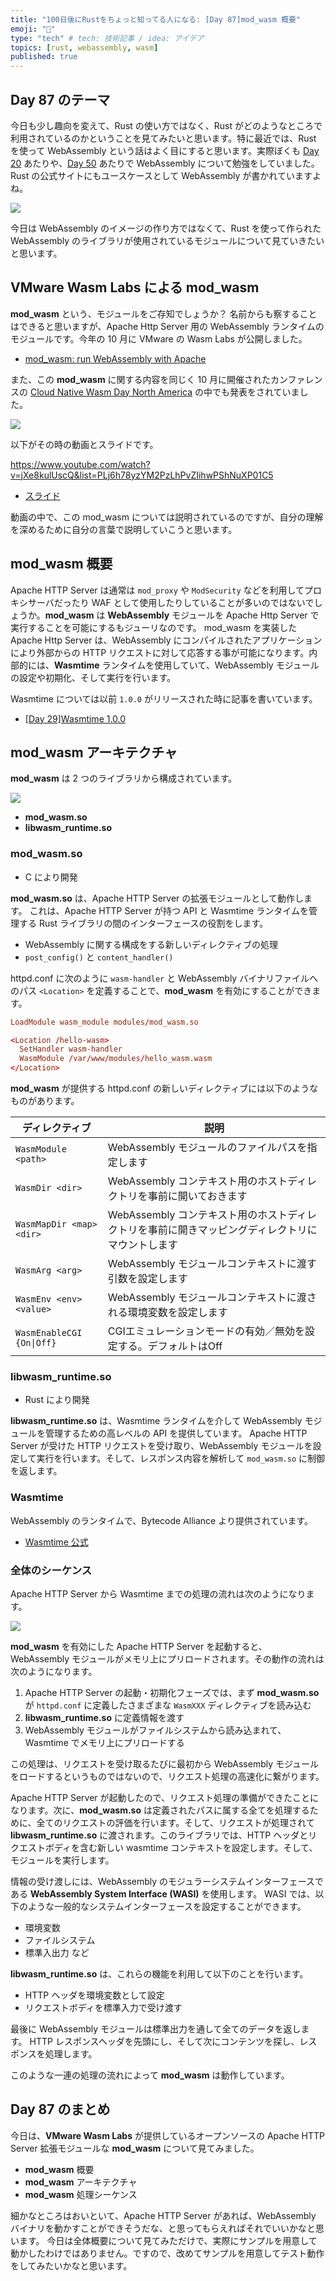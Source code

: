 ```yaml
---
title: "100日後にRustをちょっと知ってる人になる: [Day 87]mod_wasm 概要"
emoji: "🦀"
type: "tech" # tech: 技術記事 / idea: アイデア
topics: [rust, webassembly, wasm]
published: true
---
```

## Day 87 のテーマ

今日も少し趣向を変えて、Rust の使い方ではなく、Rust がどのようなところで利用されているのかということを見てみたいと思います。特に最近では、Rust を使って WebAssembly という話はよく目にすると思います。実際ぼくも [Day 20](https://zenn.dev/shinyay/articles/hello-rust-day020) あたりや、[Day 50](https://zenn.dev/shinyay/articles/hello-rust-day050) あたりで WebAssembly について勉強をしていました。Rust の公式サイトにもユースケースとして WebAssembly が書かれていますよね。

![](https://storage.googleapis.com/zenn-user-upload/e1126622ef9e-20221214.png)

今日は WebAssembly のイメージの作り方ではなくて、Rust を使って作られた WebAssembly のライブラリが使用されているモジュールについて見ていきたいと思います。

## VMware Wasm Labs による mod_wasm

**mod_wasm** という、モジュールをご存知でしょうか？ 名前からも察することはできると思いますが、Apache Http Server 用の WebAssembly ランタイムのモジュールです。今年の 10 月に VMware の Wasm Labs が公開しました。

- [mod_wasm: run WebAssembly with Apache](https://wasmlabs.dev/articles/apache-mod-wasm/)

また、この **mod_wasm** に関する内容を同じく 10 月に開催されたカンファレンスの [Cloud Native Wasm Day North America](https://events.linuxfoundation.org/cloud-native-wasm-day-north-america/) の中でも発表をされていました。

![](https://storage.googleapis.com/zenn-user-upload/7ab2840de34a-20221214.png)

以下がその時の動画とスライドです。

https://www.youtube.com/watch?v=jXe8kulUscQ&list=PLj6h78yzYM2PzLhPvZIihwPShNuXP01C5
- [スライド](https://cloudnativewasmdayna22.sched.com/event/1AUDk/modwasm-bringing-webassembly-to-apache-daniel-lopez-ridruejo-rafael-fernandez-lopez-vmware?iframe=no)

動画の中で、この mod_wasm については説明されているのですが、自分の理解を深めるために自分の言葉で説明していこうと思います。

## mod_wasm 概要

Apache HTTP Server は通常は `mod_proxy` や `ModSecurity` などを利用してプロキシサーバだったり WAF として使用したりしていることが多いのではないでしょうか。**mod_wasm** は **WebAssembly** モジュールを Apache Http Server で実行することを可能にするもジューリなのです。
mod_wasm を実装した Apache Http Server は、WebAssembly にコンパイルされたアプリケーションにより外部からの HTTP リクエストに対して応答する事が可能になります。内部的には、**Wasmtime** ランタイムを使用していて、WebAssembly モジュールの設定や初期化、そして実行を行います。

Wasmtime については以前 `1.0.0` がリリースされた時に記事を書いています。

- [[Day 29]Wasmtime 1.0.0](https://zenn.dev/shinyay/articles/hello-rust-day029)

## mod_wasm アーキテクチャ

**mod_wasm** は 2 つのライブラリから構成されています。

![](https://storage.googleapis.com/zenn-user-upload/dcb8451237e7-20221214.png)

- **mod_wasm.so**
- **libwasm_runtime.so**

### mod_wasm.so

- C により開発

**mod_wasm.so** は、Apache HTTP Server の拡張モジュールとして動作します。
これは、Apache HTTP Server が持つ API と Wasmtime ランタイムを管理する Rust ライブラリの間のインターフェースの役割をします。

- WebAssembly に関する構成をする新しいディレクティブの処理
- `post_config()` と `content_handler()`

httpd.conf に次のように `wasm-handler` と WebAssembly バイナリファイルへのパス `<Location>` を定義することで、**mod_wasm** を有効にすることができます。

```conf
LoadModule wasm_module modules/mod_wasm.so

<Location /hello-wasm>
  SetHandler wasm-handler
  WasmModule /var/www/modules/hello_wasm.wasm
</Location>
```

**mod_wasm** が提供する httpd.conf の新しいディレクティブには以下のようなものがあります。

|ディレクティブ|説明|
|-----------|----|
|`WasmModule <path>`|WebAssembly モジュールのファイルパスを指定します|
|`WasmDir <dir>`|WebAssembly コンテキスト用のホストディレクトリを事前に開いておきます|
|`WasmMapDir <map> <dir>`|WebAssembly コンテキスト用のホストディレクトリを事前に開きマッピングディレクトリにマウントします|
|`WasmArg <arg>`|WebAssembly モジュールコンテキストに渡す引数を設定します|
|`WasmEnv <env> <value>`|WebAssembly モジュールコンテキストに渡される環境変数を設定します|
|`WasmEnableCGI {On\|Off}`|CGIエミュレーションモードの有効／無効を設定する。デフォルトはOff|

### libwasm_runtime.so

- Rust により開発

**libwasm_runtime.so** は、Wasmtime ランタイムを介して WebAssembly モジュールを管理するための高レベルの API を提供しています。
Apache HTTP Server が受けた HTTP リクエストを受け取り、WebAssembly モジュールを設定して実行を行います。そして、レスポンス内容を解析して `mod_wasm.so` に制御を返します。

### Wasmtime

WebAssembly のランタイムで、Bytecode Alliance より提供されています。

- [Wasmtime 公式](https://wasmtime.dev/)

### 全体のシーケンス

Apache HTTP Server から Wasmtime までの処理の流れは次のようになります。

![](https://storage.googleapis.com/zenn-user-upload/484746d69142-20221214.png)

**mod_wasm** を有効にした Apache HTTP Server を起動すると、WebAssembly モジュールがメモリ上にプリロードされます。その動作の流れは次のようになります。

1. Apache HTTP Server の起動・初期化フェーズでは、まず **mod_wasm.so** が `httpd.conf` に定義したさまざまな `WasmXXX` ディレクティブを読み込む
2. **libwasm_runtime.so** に定義情報を渡す
3. WebAssembly モジュールがファイルシステムから読み込まれて、Wasmtime でメモリ上にプリロードする

この処理は、リクエストを受け取るたびに最初から WebAssembly モジュールをロードするというものではないので、リクエスト処理の高速化に繋がります。

Apache HTTP Server が起動したので、リクエスト処理の準備ができたことになります。次に、**mod_wasm.so** は定義されたパスに属する全てを処理するために、全てのリクエストの評価を行います。そして、リクエストが処理されて **libwasm_runtime.so** に渡されます。このライブラリでは、HTTP ヘッダとリクエストボディを含む新しい wasmtime コンテキストを設定します。そして、モジュールを実行します。

情報の受け渡しには、WebAssembly のモジュラーシステムインターフェースである **WebAssembly System Interface (WASI)** を使用します。
WASI では、以下のような一般的なシステムインターフェースを設定することができます。

- 環境変数
- ファイルシステム
- 標準入出力
など

**libwasm_runtime.so** は、これらの機能を利用して以下のことを行います。

- HTTP ヘッダを環境変数として設定
- リクエストボディを標準入力で受け渡す

最後に WebAssembly モジュールは標準出力を通して全てのデータを返します。
HTTP レスポンスヘッダを先頭にし、そして次にコンテンツを探し、レスポンスを処理します。

このような一連の処理の流れによって **mod_wasm** は動作しています。

## Day 87 のまとめ

今日は、**VMware Wasm Labs** が提供しているオープンソースの Apache HTTP Server 拡張モジュールな **mod_wasm** について見てみました。

- **mod_wasm** 概要
- **mod_wasm** アーキテクチャ
- **mod_wasm** 処理シーケンス

細かなところはおいといて、Apache HTTP Server があれば、WebAssembly バイナリを動かすことができそうだな、と思ってもらえればそれでいいかなと思います。
今日は全体概要について見てみただけで、実際にサンプルを用意して動かしたわけではありません。ですので、改めてサンプルを用意してテスト動作をしてみたいかなと思います。
